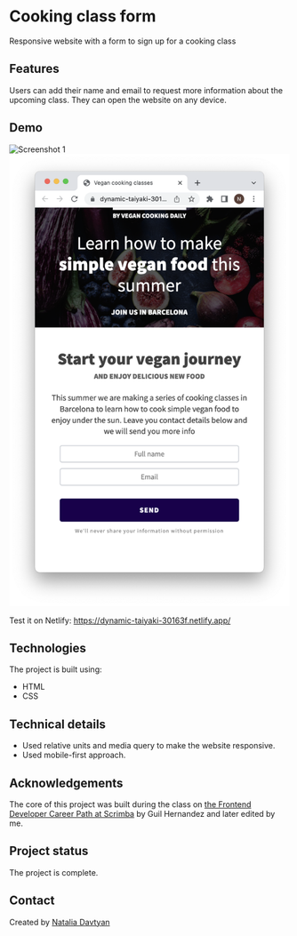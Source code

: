 # Cooking class form

Responsive website with a form to sign up for a cooking class

## Features
Users can add their name and email to request more information about the upcoming class. They can open the website on any device.

## Demo
![Screenshot 1](images/screenshot-1.png)
![Screenshot 2](images/screenshot-2.png)

Test it on Netlify: https://dynamic-taiyaki-30163f.netlify.app/

## Technologies
The project is built using:
* HTML
* CSS

## Technical details
* Used relative units and media query to make the website responsive.
* Used mobile-first approach.

## Acknowledgements
The core of this project was built during the class on [the Frontend Developer Career Path at Scrimba](https://scrimba.com/learn/frontend) by Guil Hernandez and later edited by me.

## Project status
The project is complete.

## Contact
Created by [Natalia Davtyan](https://github.com/nataliadavtyan)